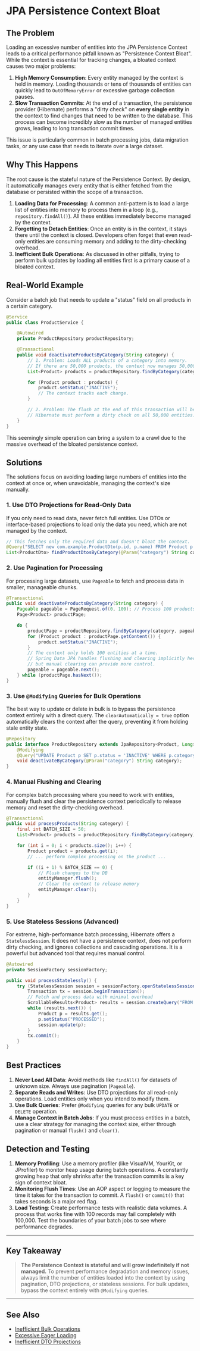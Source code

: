 # JPA Persistence Context Bloat

## The Problem

Loading an excessive number of entities into the JPA Persistence Context leads to a critical performance pitfall known as "Persistence Context Bloat". While the context is essential for tracking changes, a bloated context causes two major problems:

1.  **High Memory Consumption**: Every entity managed by the context is held in memory. Loading thousands or tens of thousands of entities can quickly lead to `OutOfMemoryError` or excessive garbage collection pauses.
2.  **Slow Transaction Commits**: At the end of a transaction, the persistence provider (Hibernate) performs a "dirty check" on **every single entity** in the context to find changes that need to be written to the database. This process can become incredibly slow as the number of managed entities grows, leading to long transaction commit times.

This issue is particularly common in batch processing jobs, data migration tasks, or any use case that needs to iterate over a large dataset.

## Why This Happens

The root cause is the stateful nature of the Persistence Context. By design, it automatically manages every entity that is either fetched from the database or persisted within the scope of a transaction.

1.  **Loading Data for Processing**: A common anti-pattern is to load a large list of entities into memory to process them in a loop (e.g., `repository.findAll()`). All these entities immediately become managed by the context.
2.  **Forgetting to Detach Entities**: Once an entity is in the context, it stays there until the context is closed. Developers often forget that even read-only entities are consuming memory and adding to the dirty-checking overhead.
3.  **Inefficient Bulk Operations**: As discussed in other pitfalls, trying to perform bulk updates by loading all entities first is a primary cause of a bloated context.

## Real-World Example

Consider a batch job that needs to update a "status" field on all products in a certain category.

```java
@Service
public class ProductService {

    @Autowired
    private ProductRepository productRepository;

    @Transactional
    public void deactivateProductsByCategory(String category) {
        // 1. Problem: Loads ALL products of a category into memory.
        // If there are 50,000 products, the context now manages 50,000 entities.
        List<Product> products = productRepository.findByCategory(category);

        for (Product product : products) {
            product.setStatus("INACTIVE");
            // The context tracks each change.
        }

        // 2. Problem: The flush at the end of this transaction will be extremely slow.
        // Hibernate must perform a dirty check on all 50,000 entities.
    }
}
```
This seemingly simple operation can bring a system to a crawl due to the massive overhead of the bloated persistence context.

## Solutions

The solutions focus on avoiding loading large numbers of entities into the context at once or, when unavoidable, managing the context's size manually.

### 1. Use DTO Projections for Read-Only Data

If you only need to read data, never fetch full entities. Use DTOs or interface-based projections to load only the data you need, which are not managed by the context.

```java
// This fetches only the required data and doesn't bloat the context.
@Query("SELECT new com.example.ProductDto(p.id, p.name) FROM Product p WHERE p.category = :category")
List<ProductDto> findProductDtosByCategory(@Param("category") String category);
```

### 2. Use Pagination for Processing

For processing large datasets, use `Pageable` to fetch and process data in smaller, manageable chunks.

```java
@Transactional
public void deactivateProductsByCategory(String category) {
    Pageable pageable = PageRequest.of(0, 100); // Process 100 products at a time
    Page<Product> productPage;

    do {
        productPage = productRepository.findByCategory(category, pageable);
        for (Product product : productPage.getContent()) {
            product.setStatus("INACTIVE");
        }
        // The context only holds 100 entities at a time.
        // Spring Data JPA handles flushing and clearing implicitly here in some cases,
        // but manual clearing can provide more control.
        pageable = pageable.next();
    } while (productPage.hasNext());
}
```

### 3. Use `@Modifying` Queries for Bulk Operations

The best way to update or delete in bulk is to bypass the persistence context entirely with a direct query. The `clearAutomatically = true` option automatically clears the context after the query, preventing it from holding stale entity state.

```java
@Repository
public interface ProductRepository extends JpaRepository<Product, Long> {
    @Modifying
    @Query("UPDATE Product p SET p.status = 'INACTIVE' WHERE p.category = :category")
    void deactivateByCategory(@Param("category") String category);
}
```

### 4. Manual Flushing and Clearing

For complex batch processing where you need to work with entities, manually flush and clear the persistence context periodically to release memory and reset the dirty-checking overhead.

```java
@Transactional
public void processProducts(String category) {
    final int BATCH_SIZE = 50;
    List<Product> products = productRepository.findByCategory(category);

    for (int i = 0; i < products.size(); i++) {
        Product product = products.get(i);
        // ... perform complex processing on the product ...

        if ((i + 1) % BATCH_SIZE == 0) {
            // Flush changes to the DB
            entityManager.flush();
            // Clear the context to release memory
            entityManager.clear();
        }
    }
}
```

### 5. Use Stateless Sessions (Advanced)

For extreme, high-performance batch processing, Hibernate offers a `StatelessSession`. It does not have a persistence context, does not perform dirty checking, and ignores collections and cascading operations. It is a powerful but advanced tool that requires manual control.

```java
@Autowired
private SessionFactory sessionFactory;

public void processStatelessly() {
    try (StatelessSession session = sessionFactory.openStatelessSession()) {
        Transaction tx = session.beginTransaction();
        // Fetch and process data with minimal overhead
        ScrollableResults<Product> results = session.createQuery("FROM Product", Product.class).scroll();
        while (results.next()) {
            Product p = results.get();
            p.setStatus("PROCESSED");
            session.update(p);
        }
        tx.commit();
    }
}
```

## Best Practices

1.  **Never Load All Data**: Avoid methods like `findAll()` for datasets of unknown size. Always use pagination (`Pageable`).
2.  **Separate Reads and Writes**: Use DTO projections for all read-only operations. Load entities only when you intend to modify them.
3.  **Use Bulk Queries**: Prefer `@Modifying` queries for any bulk `UPDATE` or `DELETE` operation.
4.  **Manage Context in Batch Jobs**: If you must process entities in a batch, use a clear strategy for managing the context size, either through pagination or manual `flush()` and `clear()`.

## Detection and Testing

1.  **Memory Profiling**: Use a memory profiler (like VisualVM, YourKit, or JProfiler) to monitor heap usage during batch operations. A constantly growing heap that only shrinks after the transaction commits is a key sign of context bloat.
2.  **Monitoring Flush Times**: Use an AOP aspect or logging to measure the time it takes for the transaction to commit. A `flush()` or `commit()` that takes seconds is a major red flag.
3.  **Load Testing**: Create performance tests with realistic data volumes. A process that works fine with 100 records may fail completely with 100,000. Test the boundaries of your batch jobs to see where performance degrades.

---

## Key Takeaway

> **The Persistence Context is stateful and will grow indefinitely if not managed.** To prevent performance degradation and memory issues, always limit the number of entities loaded into the context by using pagination, DTO projections, or stateless sessions. For bulk updates, bypass the context entirely with `@Modifying` queries.

---

## See Also

-   [Inefficient Bulk Operations](./jpa_inefficient_bulk_operations.md)
-   [Excessive Eager Loading](./jpa_excessive_eager_loading.md)
-   [Inefficient DTO Projections](./jpa_inefficient_dto_projections.md)
